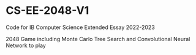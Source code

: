 # CS-EE-2048-V1

Code for IB Computer Science Extended Essay 2022-2023

2048 Game including Monte Carlo Tree Search and Convolutional Neural Network to play
